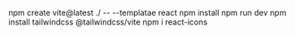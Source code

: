 npm create vite@latest ./ -- --templatae react
npm install
npm run dev
npm install tailwindcss @tailwindcss/vite
npm i react-icons 
 

